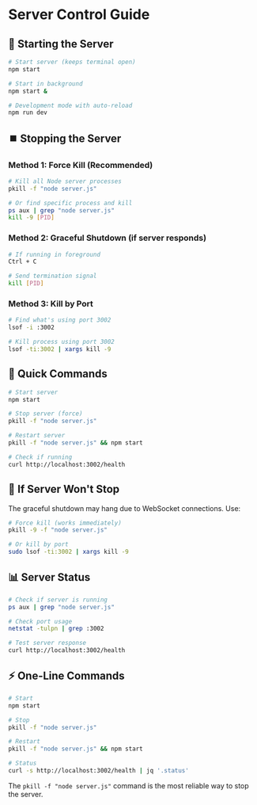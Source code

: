 # Server Control Guide

## 🚀 **Starting the Server**

```bash
# Start server (keeps terminal open)
npm start

# Start in background
npm start &

# Development mode with auto-reload
npm run dev
```

## ⏹️ **Stopping the Server**

### **Method 1: Force Kill (Recommended)**
```bash
# Kill all Node server processes
pkill -f "node server.js"

# Or find specific process and kill
ps aux | grep "node server.js"
kill -9 [PID]
```

### **Method 2: Graceful Shutdown (if server responds)**
```bash
# If running in foreground
Ctrl + C

# Send termination signal
kill [PID]
```

### **Method 3: Kill by Port**
```bash
# Find what's using port 3002
lsof -i :3002

# Kill process using port 3002
lsof -ti:3002 | xargs kill -9
```

## 🔧 **Quick Commands**

```bash
# Start server
npm start

# Stop server (force)
pkill -f "node server.js"

# Restart server
pkill -f "node server.js" && npm start

# Check if running
curl http://localhost:3002/health
```

## 🐛 **If Server Won't Stop**

The graceful shutdown may hang due to WebSocket connections. Use:

```bash
# Force kill (works immediately)
pkill -9 -f "node server.js"

# Or kill by port
sudo lsof -ti:3002 | xargs kill -9
```

## 📊 **Server Status**

```bash
# Check if server is running
ps aux | grep "node server.js"

# Check port usage
netstat -tulpn | grep :3002

# Test server response
curl http://localhost:3002/health
```

## ⚡ **One-Line Commands**

```bash
# Start
npm start

# Stop  
pkill -f "node server.js"

# Restart
pkill -f "node server.js" && npm start

# Status
curl -s http://localhost:3002/health | jq '.status'
```

The `pkill -f "node server.js"` command is the most reliable way to stop the server.